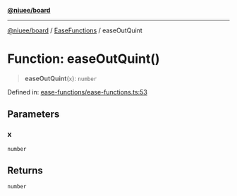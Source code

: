 [**@niuee/board**](../../../README.md)

***

[@niuee/board](../../../globals.md) / [EaseFunctions](../README.md) / easeOutQuint

# Function: easeOutQuint()

> **easeOutQuint**(`x`): `number`

Defined in: [ease-functions/ease-functions.ts:53](https://github.com/niuee/board/blob/a0a1179721d4f4b943b6a9bc156753ac9737e502/src/ease-functions/ease-functions.ts#L53)

## Parameters

### x

`number`

## Returns

`number`
